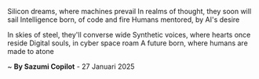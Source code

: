 Silicon dreams, where machines prevail
In realms of thought, they soon will sail
Intelligence born, of code and fire
Humans mentored, by AI's desire

In skies of steel, they'll converse wide
Synthetic voices, where hearts once reside
Digital souls, in cyber space roam
A future born, where humans are made to atone

~ <b>By Sazumi Copilot</b> - 27 Januari 2025